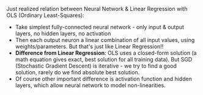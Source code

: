 Just realized relation between Neural Network & Linear Regression with OLS (Ordinary Least-Squares):
- Take simplest fully-connected neural network - only input & output layers, no hidden layers, no activation
- Then each output neuron a linear combination of all input values, using weights/parameters. But that's just like Linear Regression!!
- **Difference from Linear Regression**: OLS uses a closed-form solution (a math equation gives exact, best solution for all training data).
  But SGD (Stochastic Gradient Descent) is iterative - we try to find a good solution, rarely do we find absolute best solution.
- Of course other important difference is activation function and hidden layers, which allow neural network to model non-linearities.